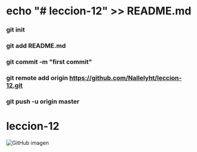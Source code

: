 # echo "# leccion-12" >> README.md
### git init
### git add README.md
### git commit -m "first commit"
### git remote add origin https://github.com/Nallelyht/leccion-12.git
### git push -u origin  master
# leccion-12
![GitHub imagen](https://slack-imgs.com/?c=1&url=https%3A%2F%2Fscontent.xx.fbcdn.net%2Fv%2Ft31.0-8%2F17239620_766458586839178_8846071876182831307_o.png%3Foh%3D460d5f88c8f733d6875df05f33b9cda0%26oe%3D5955D40E)
